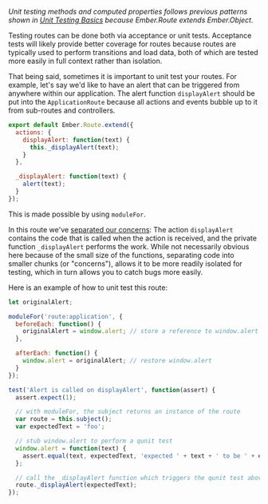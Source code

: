 _Unit testing methods and computed properties follows previous patterns shown 
in [Unit Testing Basics] because Ember.Route extends Ember.Object._

Testing routes can be done both via acceptance or unit tests. Acceptance tests 
will likely provide better coverage for routes because routes are typically used 
to perform transitions and load data, both of which are tested more easily in 
full context rather than isolation.

That being said, sometimes it is important to unit test your routes. For example, 
let's say we'd like to have an alert that can be triggered from anywhere within 
our application. The alert function `displayAlert` should be put into the 
`ApplicationRoute` because all actions and events bubble up to it from 
sub-routes and controllers.

```javascript {data-filename=app/routes/application.js}
export default Ember.Route.extend({
  actions: {
    displayAlert: function(text) {
      this._displayAlert(text);
    }
  },

  _displayAlert: function(text) {
    alert(text);
  }
});
```

This is made possible by using `moduleFor`.

In this route we've [separated our concerns](http://en.wikipedia.org/wiki/Separation_of_concerns):
The action `displayAlert` contains the code that is called when the action is 
received, and the private function `_displayAlert` performs the work. While not 
necessarily obvious here because of the small size of the functions, separating 
code into smaller chunks (or "concerns"), allows it to be more readily isolated 
for testing, which in turn allows you to catch bugs more easily.

Here is an example of how to unit test this route:

```javascript {data-filename=tests/unit/routes/application-test.js}
let originalAlert;

moduleFor('route:application', {
  beforeEach: function() {
    originalAlert = window.alert; // store a reference to window.alert
  },

  afterEach: function() {
    window.alert = originalAlert; // restore window.alert
  }
});

test('Alert is called on displayAlert', function(assert) {
  assert.expect(1);

  // with moduleFor, the subject returns an instance of the route
  var route = this.subject();
  var expectedText = 'foo';

  // stub window.alert to perform a qunit test
  window.alert = function(text) {
    assert.equal(text, expectedText, 'expected ' + text + ' to be ' + expectedText);
  };

  // call the _displayAlert function which triggers the qunit test above
  route._displayAlert(expectedText);
});
```

[Unit Testing Basics]: ../unit-testing-basics
[separated our concerns]: http://en.wikipedia.org/wiki/Separation_of_concerns
